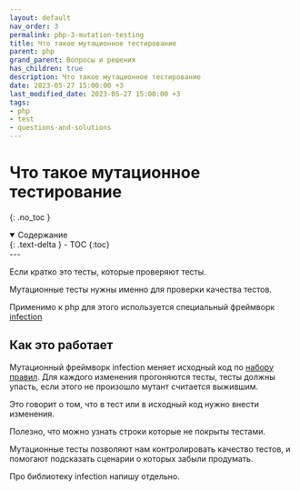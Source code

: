 ```yaml
---
layout: default
nav_order: 3
permalink: php-3-mutation-testing
title: Что такое мутационное тестирование
parent: php
grand_parent: Вопросы и решения
has_children: true
description: Что такое мутационное тестирование
date: 2023-05-27 15:00:00 +3
last_modified_date: 2023-05-27 15:00:00 +3
tags:
- php
- test
- questions-and-solutions
---
```


# Что такое мутационное тестирование
{: .no_toc }

<details open markdown="block">
  <summary>
    Содержание
  </summary>
  {: .text-delta }
- TOC
{:toc}
</details>
---

Если кратко это тесты, которые проверяют тесты.

Мутационные тесты нужны именно для проверки качества тестов.

Применимо к php для этого используется специальный фреймворк [infection](https://infection.github.io/)

## Как это работает

Мутационный фреймворк infection меняет исходный код по [набору правил](https://infection.github.io/guide/mutators.html).
Для каждого изменения прогоняются тесты, тесты должны упасть, если этого не произошло мутант считается выжившим.

Это говорит о том, что в тест или в исходный код нужно внести изменения.

Полезно, что можно узнать строки которые не покрыты тестами.

Мутационные тесты позволяют нам контролировать качество тестов, и помогают подсказать сценарии о которых забыли продумать.

Про библиотеку infection напишу отдельно.

